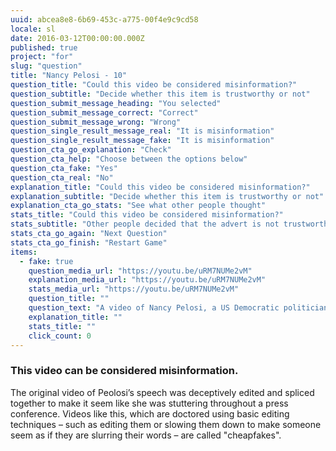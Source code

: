 ```yaml
---
uuid: abcea8e8-6b69-453c-a775-00f4e9c9cd58
locale: sl
date: 2016-03-12T00:00:00.000Z
published: true
project: "for"
slug: "question"
title: "Nancy Pelosi - 10"
question_title: "Could this video be considered misinformation?"
question_subtitle: "Decide whether this item is trustworthy or not"
question_submit_message_heading: "You selected"
question_submit_message_correct: "Correct"
question_submit_message_wrong: "Wrong"
question_single_result_message_real: "It is misinformation"
question_single_result_message_fake: "It is misinformation"
question_cta_go_explanation: "Check"
question_cta_help: "Choose between the options below"
question_cta_fake: "Yes"
question_cta_real: "No"
explanation_title: "Could this video be considered misinformation?"
explanation_subtitle: "Decide whether this item is trustworthy or not"
explanation_cta_go_stats: "See what other people thought"
stats_title: "Could this video be considered misinformation?"
stats_subtitle: "Other people decided that the advert is not trustworthy"
stats_cta_go_again: "Next Question"
stats_cta_go_finish: "Restart Game"
items:
  - fake: true
    question_media_url: "https://youtu.be/uRM7NUMe2vM"
    explanation_media_url: "https://youtu.be/uRM7NUMe2vM"
    stats_media_url: "https://youtu.be/uRM7NUMe2vM"
    question_title: ""
    question_text: "A video of Nancy Pelosi, a US Democratic politician, was widely shared in 2019, in which Pelosi appeared to be stammering and stuttering during a speech."
    explanation_title: ""
    stats_title: ""
    click_count: 0
---
```

### This video can be considered misinformation.

The original video of Peolosi’s speech was deceptively edited and spliced together to make it seem like she was stuttering throughout a press conference. Videos like this, which are doctored using basic editing techniques – such as editing them or slowing them down to make someone seem as if they are slurring their words – are called "cheapfakes".
